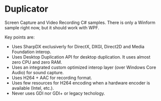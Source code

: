 # Duplicator
Screen Capture and Video Recording C# samples. There is only a Winform sample right now, but it should work with WPF.

Key points are:

* Uses SharpDX exclusiverly for DirectX, DXGI, Direct2D and Media Foundation interop.
* Uses Desktop Duplication API for desktop duplication. It uses almost zero CPU and zero RAM.
* Uses an integrated custom optimized interop layer (over Windows Core Audio) for sound capture.
* Uses H264 + AAC for recording format.
* Uses few resources for H264 encoding when a hardware encoder is available (Intel, etc.).
* Never uses GDI nor GDI+ or legacy techology.
